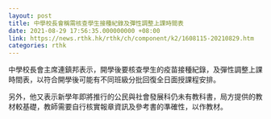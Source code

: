 ```yaml
---
layout: post
title: 中學校長會稱需核查學生接種紀錄及彈性調整上課時間表
date: 2021-08-29 17:56:35.000000000 +08:00
link: https://news.rthk.hk/rthk/ch/component/k2/1608115-20210829.htm
categories: rthk
---
```


中學校長會主席連鎮邦表示，開學後要核查學生的疫苗接種紀錄，及彈性調整上課時間表，以符合開學後可能有不同班級分批回復全日面授課程安排。

另外，他又表示新學年即將推行的公民與社會發展科仍未有教科書，局方提供的教材較基礎，教師需要自行核實報章資訊及參考書的準確性，以作教材。
